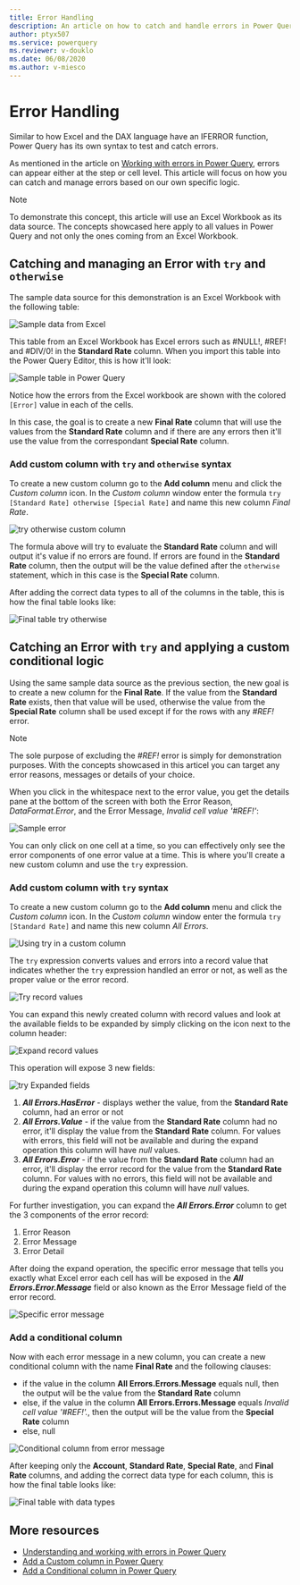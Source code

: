 ```yaml
---
title: Error Handling
description: An article on how to catch and handle errors in Power Query using the syntax try and otherwise.
author: ptyx507
ms.service: powerquery
ms.reviewer: v-douklo
ms.date: 06/08/2020
ms.author: v-miesco
---
```


# Error Handling
Similar to how Excel and the DAX language have an IFERROR function, Power Query has its own syntax to test and catch errors.

As mentioned in the article on [Working with errors in Power Query](working-with-errors.md), errors can appear either at the step or cell level. This article will focus on how you can catch and manage errors based on our own specific logic.

>[!Note]
> To demonstrate this concept, this article will use an Excel Workbook as its data source. The concepts showcased here apply to all values in Power Query and not only the ones coming from an Excel Workbook. 

## Catching and managing an Error with `try` and `otherwise`
The sample data source for this demonstration is an Excel Workbook with the following table:

![Sample data from Excel](images/me-error-handling-sample-workbook.png)

This table from an Excel Workbook has Excel errors such as #NULL!, #REF! and #DIV/0! in the **Standard Rate** column. When you import this table into the Power Query Editor, this is how it'll look:

![Sample table in Power Query](images/me-error-handling-sample-workbook-in-power-query.png)

Notice how the errors from the Excel workbook are shown with the colored `[Error]` value in each of the cells. 

In this case, the goal is to create a new **Final Rate** column that will use the values from the **Standard Rate** column and if there are any errors then it'll use the value from the correspondant **Special Rate** column.

### Add custom column with `try` and `otherwise` syntax

To create a new custom column go to the **Add column** menu and click the *Custom column* icon. In the *Custom column* window enter the formula `try [Standard Rate] otherwise [Special Rate]` and name this new column *Final Rate*.

![try otherwise custom column](images/me-error-handling-try-otherwise-custom-column.png)

The formula above will try to evaluate the **Standard Rate** column and will output it's value if no errors are found. If errors are found in the **Standard Rate** column, then the output will be the value defined after the `otherwise` statement, which in this case is the **Special Rate** column.

After adding the correct data types to all of the columns in the table, this is how the final table looks like:

![Final table try otherwise](images/me-error-handling-try-otherwise-final-table.png)

## Catching an Error with `try` and applying a custom conditional logic

Using the same sample data source as the previous section, the new goal is to create a new column for the **Final Rate**. If the value from the **Standard Rate** exists, then that value will be used, otherwise the value from the **Special Rate** column shall be used except if for the rows with any *#REF!* error. 

>[!Note]
> The sole purpose of excluding the *#REF!* error is simply for demonstration purposes. With the concepts showcased in this articel you can target any error reasons, messages or details of your choice.

When you click in the whitespace next to the error value, you get the details pane at the bottom of the screen with both the Error Reason, *DataFormat.Error*, and the Error Message, *Invalid cell value '#REF!'*:

![Sample error](images/me-error-handling-sample-workbook-in-power-query-sample-error.png)

You can only click on one cell at a time, so you can effectively only see the error components of one error value at a time. This is where you'll create a new custom column and use the `try` expression.

### Add custom column with `try` syntax
To create a new custom column go to the **Add column** menu and click the *Custom column* icon. In the *Custom column* window enter the formula `try [Standard Rate]` and name this new column *All Errors*.

![Using try in a custom column](images/me-error-handling-try-custom-column.png)

The `try` expression converts values and errors into a record value that indicates whether the `try` expression handled an error or not, as well as the proper value or the error record.

![Try record values](images/me-error-handling-try-record-column.png)

You can expand this newly created column with record values and look at the available fields to be expanded by simply clicking on the icon next to the column header:

![Expand record values](images/me-error-handling-try-record-expand-column.png)

This operation will expose 3 new fields:

![try Expanded fields](images/me-error-handling-try-record-expanded-columns.png)

1. ***All Errors.HasError*** - displays wether the value, from the **Standard Rate** column, had an  error or not
2. ***All Errors.Value*** - if the value from the **Standard Rate** column had no error, it'll display the value from the **Standard Rate** column. For values with errors, this field will not be available and during the expand operation this column will have *null* values.
3. ***All Errors.Error*** - if the value from the **Standard Rate** column had an error, it'll display the error record for the value from the **Standard Rate** column. For values with no errors, this field will not be available and during the expand operation this column will have *null* values.

For further investigation, you can expand the ***All Errors.Error*** column to get the 3 components of the error record:
1. Error Reason
2. Error Message
3. Error Detail

After doing the expand operation, the specific error message that tells you exactly what Excel error each cell has will be exposed in the ***All Errors.Error.Message*** field or also known as the Error Message field of the error record.

![Specific error message](images/me-error-handling-try-error-message.png)

### Add a conditional column

Now with each error message in a new column, you can create a new conditional column with the name **Final Rate** and the following clauses:
* if the value in the column **All Errors.Errors.Message** equals null, then the output will be the value from the **Standard Rate** column
* else, if the value in the column **All Errors.Errors.Message** equals *Invalid cell value '#REF!'.*, then the output will be the value from the **Special Rate** column
* else, null

![Conditional column from error message](images/me-error-handling-conditional-column.png)

After keeping only the **Account**, **Standard Rate**, **Special Rate**, and **Final Rate** columns, and adding the correct data type for each column, this is how the final table looks like:

![Final table with data types](images/me-error-handling-try-final-table.png)

## More resources

* [Understanding and working with errors in Power Query](working-with-errors.md)
* [Add a Custom column in Power Query](add-custom-column.md)
* [Add a Conditional column in Power Query](add-conditional-column.md)
